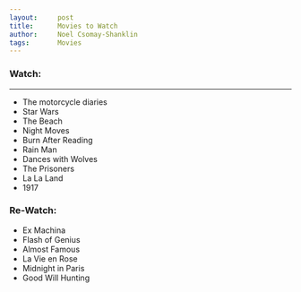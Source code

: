 ```yaml
---
layout:     post
title:      Movies to Watch
author:     Noel Csomay-Shanklin
tags: 		Movies
---
```

### Watch:
---
* The motorcycle diaries
* Star Wars
* The Beach
* Night Moves
* Burn After Reading
* Rain Man
* Dances with Wolves
* The Prisoners
* La La Land
* 1917

### Re-Watch:
* Ex Machina
* Flash of Genius
* Almost Famous
* La Vie en Rose
* Midnight in Paris
* Good Will Hunting

